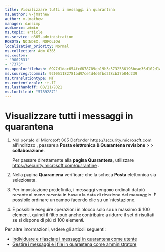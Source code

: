 ```yaml
---
title: Visualizzare tutti i messaggi in quarantena
ms.author: v-jmathew
author: v-jmathew
manager: dansimp
audience: Admin
ms.topic: article
ms.service: o365-administration
ROBOTS: NOINDEX, NOFOLLOW
localization_priority: Normal
ms.collection: Adm_O365
ms.custom:
- "9002531"
- "7375"
ms.openlocfilehash: 0927d1dac654fc0678709eb19b3d5732536196beae36d102d1a94bf7617b1b45
ms.sourcegitcommit: 920051182781bd97ce4d4d6fbd268cb37b84d239
ms.translationtype: MT
ms.contentlocale: it-IT
ms.lasthandoff: 08/11/2021
ms.locfileid: "57892871"
---
```

# <a name="view-all-quarantined-messages"></a>Visualizzare tutti i messaggi in quarantena

1. Nel portale di Microsoft 365 Defender <https://security.microsoft.com> all'indirizzo , passare a **Posta elettronica & Quarantena revisione** \>  \> **collaborazione**.

   Per passare direttamente alla **pagina Quarantena,** utilizzare <https://security.microsoft.com/quarantine> .

2. Nella pagina **Quarantena** verificare che la scheda **Posta** elettronica sia selezionata.
3. Per impostazione predefinita, i messaggi vengono ordinati dal più recente al meno recente in base alla data di ricezione del messaggio. È possibile ordinare un campo facendo clic su un'intestazione.
4. È possibile eseguire operazioni in blocco solo su un massimo di 100 elementi, quindi il filtro può anche contribuire a ridurre il set di risultati se si dispone di più di 100 elementi.

Per altre informazioni, vedere gli articoli seguenti:

- [Individuare e rilasciare i messaggi in quarantena come utente](https://docs.microsoft.com/microsoft-365/security/office-365-security/find-and-release-quarantined-messages-as-a-user)
- [Gestire i messaggi e i file in quarantena come amministratore](https://docs.microsoft.com/microsoft-365/security/office-365-security/manage-quarantined-messages-and-files)
